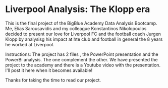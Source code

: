 # Liverpool Analysis: The Klopp era
This is the final project of the BigBlue Academy Data Analysis Bootcamp. Me, Elias Sarousavidis and my colleague Konstantinos Nikolopoulos decided to present our love for Liverpool FC and the football coach Jurgen Klopp by analysisg his impact at hte club and football in general the 8 years he worked at Liverpool. 

Instructions: The project has 2 files , the PowerPoint presentation and the PowerBi analysis. The one complement the other. We have presented the project to the academy and there is a Youtube video with the presentation. I'll post it here when it becomes available!


Thanks for taking the time to read our project. 
